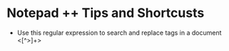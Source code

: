 # Notepad ++ Tips and Shortcusts

* Use this regular expression to search and replace tags in a document <[^>]+>
